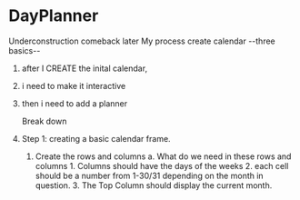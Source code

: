 # DayPlanner
Underconstruction comeback later
My process
create calendar
--three basics--
1. after I CREATE the inital calendar,
2. i need to make it interactive
3. then i need to add a planner 
    
    Break down
1. Step 1: creating a basic calendar frame. 
    1. Create the rows and columns
        a. What do we need in these rows and columns 
            1. Columns should have the days of the weeks
            2. each cell should be a number from 1-30/31 depending on the month in question. 
            3. The Top Column should display the current month. 